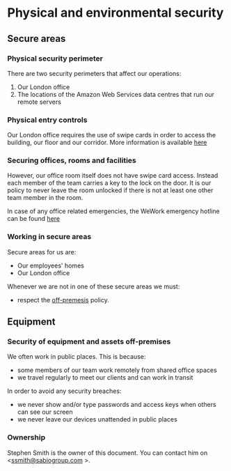 # Physical and environmental security

## Secure areas

### Physical security perimeter

There are two security perimeters that affect our operations:

1. Our London office
2. The locations of the Amazon Web Services data centres that run our remote servers

### Physical entry controls

Our London office requires the use of swipe cards in order to access the
building, our floor and our corridor. More information is available
[here](https://members.wework.com/guide)

### Securing offices, rooms and facilities

However, our office room itself does not have swipe card access. Instead each
member of the team carries a key to the lock on the door. It is our policy to
never leave the room unlocked if there is not at least one other team member in
the room.

In case of any office related emergencies, the WeWork emergency hotline can be
found
[here](https://members.wework.com/guide)

### Working in secure areas

Secure areas for us are:

- Our employees' homes
- Our London office

Whenever we are not in one of these secure areas we must:

- respect the [off-premesis](#security-of-equipment-and-assets-off-premises)
  policy.

## Equipment

### Security of equipment and assets off-premises

We often work in public places. This is because:

- some members of our team work remotely from shared office spaces
- we travel regularly to meet our clients and can work in transit

In order to avoid any security breaches:

- we never show and/or type passwords and access keys when others can see our
  screen
- we never leave our devices unattended in public places

### Ownership

Stephen Smith is the owner of this document. You can contact him on
<ssmith@sabiogroup.com >.

